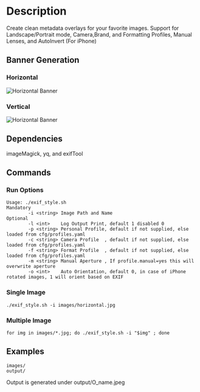 # Description 
Create clean metadata overlays for your favorite images. 
Support for Landscape/Portrait mode, Camera,Brand, and Formatting Profiles, Manual Lenses, and AutoInvert (For iPhone)

## Banner Generation
### Horizontal
![Horizontal Banner](output/O_horizontal.jpeg)
### Vertical
![Horizontal Banner](output/O_vertical.jpeg)

## Dependencies
imageMagick, yq, and exifTool

## Commands

### Run Options
```
Usage: ./exif_style.sh 
Mandatory
        -i <string> Image Path and Name 
Optional
        -l <int>    Log Output Print, default 1 disabled 0
        -p <string> Personal Profile, default if not supplied, else loaded from cfg/profiles.yaml
        -c <string> Camera Profile  , default if not supplied, else loaded from cfg/profiles.yaml
        -f <string> Format Profile  , default if not supplied, else loaded from cfg/profiles.yaml
        -m <string> Manual Aperture , If profile.manual=yes this will overwrite aperture
        -o <int>    Auto Orientation, default 0, in case of iPhone rotated images, 1 will orient based on EXIF
```

### Single Image 
```
./exif_style.sh -i images/horizontal.jpg
```

### Multiple Image
```
for img in images/*.jpg; do ./exif_style.sh -i "$img" ; done
```

## Examples
```
images/
output/
```

Output is generated under output/O_name.jpeg



